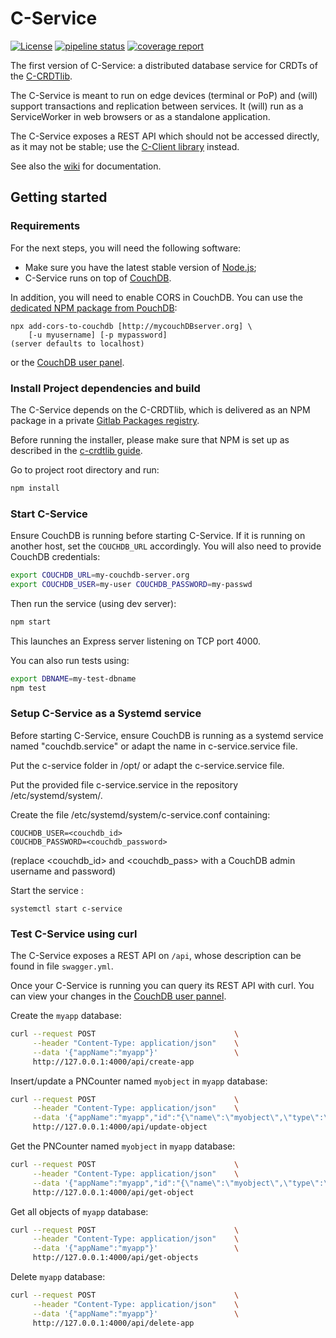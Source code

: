 # C-Service

[![License](https://img.shields.io/badge/license-MIT-green)](https://opensource.org/licenses/MIT)
[![pipeline status](https://gitlab.inria.fr/concordant/software/c-service/badges/master/pipeline.svg)](https://gitlab.inria.fr/concordant/software/c-service/-/commits/master)
[![coverage report](https://gitlab.inria.fr/concordant/software/c-service/badges/master/coverage.svg)](https://gitlab.inria.fr/concordant/software/c-service/-/commits/master)

The first version of C-Service: a distributed database service
for CRDTs of the [C-CRDTlib](https://gitlab.inria.fr/concordant/software/c-crdtlib).

The C-Service is meant to run on edge devices (terminal or PoP)
and (will) support transactions and replication between services.
It (will) run as a ServiceWorker in web browsers
or as a standalone application.

The C-Service exposes a REST API which should not be accessed directly,
as it may not be stable; use the [C-Client library](https://gitlab.inria.fr/concordant/software/c-client) instead.

See also the [wiki](https://gitlab.inria.fr/concordant/software/c-service/-/wikis/)
for documentation.

## Getting started

### Requirements

For the next steps, you will need the following software:

- Make sure you have the latest stable version of [Node.js](https://nodejs.org/en/download/);
- C-Service runs on top of [CouchDB](https://docs.couchdb.org/en/stable/install/index.html).

In addition, you will need to enable CORS in CouchDB.
You can use the [dedicated NPM package from PouchDB](https://github.com/pouchdb/add-cors-to-couchdb):

```shell
npx add-cors-to-couchdb [http://mycouchDBserver.org] \
    [-u myusername] [-p mypassword]
(server defaults to localhost)
```

or the [CouchDB user panel](http://127.0.0.1:5984/_utils/).

### Install Project dependencies and build

The C-Service depends on the C-CRDTlib,
which is delivered as an NPM package in a private [Gitlab Packages registry](https://gitlab.inria.fr/concordant/software/c-crdtlib/-/packages).

Before running the installer, please make sure that NPM is set up
as described in the [c-crdtlib guide](https://gitlab.inria.fr/concordant/software/c-crdtlib/-/blob/master/README.md#npm-install).

Go to project root directory and run:

```bash
npm install
```

### Start C-Service

Ensure CouchDB is running before starting C-Service.
If it is running on another host, set the `COUCHDB_URL` accordingly.
You will also need to provide CouchDB credentials:

```bash
export COUCHDB_URL=my-couchdb-server.org
export COUCHDB_USER=my-user COUCHDB_PASSWORD=my-passwd
```

Then run the service (using dev server):

```bash
npm start
```

This launches an Express server listening on TCP port 4000.

You can also run tests using:

```bash
export DBNAME=my-test-dbname
npm test
```

### Setup C-Service as a Systemd service

Before starting C-Service, ensure CouchDB is running as a systemd service named "couchdb.service" or adapt the name in c-service.service file.

Put the c-service folder in /opt/ or adapt the c-service.service file.

Put the provided file c-service.service in the repository /etc/systemd/system/.

Create the file /etc/systemd/system/c-service.conf containing:

```shell
COUCHDB_USER=<couchdb_id>
COUCHDB_PASSWORD=<couchdb_password>
```

(replace <couchdb_id> and <couchdb_pass> with a CouchDB admin username and password)

Start the service :

```shell
systemctl start c-service
```

### Test C-Service using curl

The C-Service exposes a REST API on `/api`,
whose description can be found in file `swagger.yml`.

Once your C-Service is running you can query its REST API with curl.
You can view your changes in the [CouchDB user pannel](http://127.0.0.1:5984/_utils/).

Create the `myapp` database:

```bash
curl --request POST                               \
     --header "Content-Type: application/json"    \
     --data '{"appName":"myapp"}'                 \
     http://127.0.0.1:4000/api/create-app
```

Insert/update a PNCounter named `myobject` in `myapp` database:

```bash
curl --request POST                               \
     --header "Content-Type: application/json"    \
     --data '{"appName":"myapp","id":"{\"name\":\"myobject\",\"type\":\"PNCounter\"}","document":"{\"type\":\"PNCounter\",\"metadata\":{\"increment\":[{\"name\":\"clientid\"},{\"first\":60,\"second\":{\"uid\":{\"name\":\"clientid\"},\"cnt\":-21474836}}],\"decrement\":[]},\"value\":60}"}'  \
     http://127.0.0.1:4000/api/update-object
```

Get the PNCounter named `myobject` in `myapp` database:

```bash
curl --request POST                               \
     --header "Content-Type: application/json"    \
     --data '{"appName":"myapp","id":"{\"name\":\"myobject\",\"type\":\"PNCounter\"}"}'                       \
     http://127.0.0.1:4000/api/get-object
```

Get all objects of `myapp` database:

```bash
curl --request POST                               \
     --header "Content-Type: application/json"    \
     --data '{"appName":"myapp"}'                 \
     http://127.0.0.1:4000/api/get-objects
```

Delete `myapp` database:

```bash
curl --request POST                               \
     --header "Content-Type: application/json"    \
     --data '{"appName":"myapp"}'                 \
     http://127.0.0.1:4000/api/delete-app
```
